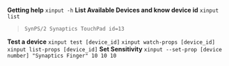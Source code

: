 **Getting help**
`xinput -h`
**List Available Devices and know device id**
`xinput list`
>`SynPS/2 Synaptics TouchPad id=13`

**Test a device**
`xinput test [device_id]`
`xinput watch-props [device_id]`
`xinput list-props [device_id]`
**Set Sensitivity**
`xinput --set-prop [device number] "Synaptics Finger" 10 10 10`